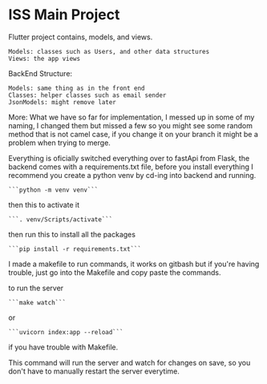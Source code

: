 # ISS Main Project

Flutter project contains, models, and views.

    Models: classes such as Users, and other data structures
    Views: the app views

BackEnd Structure:

    Models: same thing as in the front end
    Classes: helper classes such as email sender
    JsonModels: might remove later

More:
What we have so far for implementation, I messed up in some of my naming, I changed them but missed a few so you might see some random method that is not camel case, if you change it on your branch it might be a problem when trying to merge.

Everything is oficially switched everything over to fastApi from Flask, the backend comes with a requirements.txt file, before you install everything I recommend you create a python venv by cd-ing into backend and running.

    ```python -m venv venv```

then this to activate it

    ```. venv/Scripts/activate```

then run this to install all the packages

    ```pip install -r requirements.txt```

I made a makefile to run commands, it works on gitbash but if you're having trouble, just go into the Makefile and copy paste the commands.

to run the server

    ```make watch```

or

    ```uvicorn index:app --reload```

if you have trouble with Makefile.

This command will run the server and watch for changes on save, so you don't have to manually restart the server everytime.
